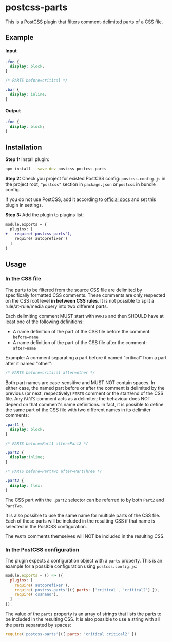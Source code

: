 # postcss-parts

This is a [PostCSS] plugin that filters comment-delimited parts of a CSS file.

[PostCSS]: https://github.com/postcss/postcss

## Example

#### Input

```css
.foo {
  display: block;
}

/* PARTS before=critical */

.bar {
  display: inline;
}
```
#### Output
```css
.foo {
  display: block;
}
```

## Installation

**Step 1:** Install plugin:

```sh
npm install --save-dev postcss postcss-parts
```

**Step 2:** Check you project for existed PostCSS config: `postcss.config.js`
in the project root, `"postcss"` section in `package.json`
or `postcss` in bundle config.

If you do not use PostCSS, add it according to [official docs]
and set this plugin in settings.

**Step 3:** Add the plugin to plugins list:

```diff
module.exports = {
  plugins: [
+   require('postcss-parts'),
    require('autoprefixer')
  ]
}
```

[official docs]: https://github.com/postcss/postcss#usage

## Usage

### In the CSS file
The parts to be filtered from the source CSS file are delimited by specifically formatted CSS comments. These comments are only respected on the CSS root level **in between CSS rules**. It is not possible to split a rule/at-rule/media query into two different parts.

Each delimiting comment MUST start with `PARTS` and then SHOULD have at least one of the following definitions:
* A name definition of the part of the CSS file before the comment: `before=name`
* A name definition of the part of the CSS file after the comment: `after=name`

Example: A comment separating a part before it named "critical" from a part after it named "other":
```css
/* PARTS before=critical after=other */
```

Both part names are case-sensitive and MUST NOT contain spaces. In either case, the named part before or after the comment is delimited by the previous (or next, respectively) `PARTS` comment or the start/end of the CSS file. Any `PARTS` comment acts as a delimiter; the behaviour does NOT depend on that comment's name definitions. In fact, it is possible to define the same part of the CSS file with two different names in its delimiter comments:
```css
.part1 {
  display: block;
}

/* PARTS before=Part1 after=Part2 */

.part2 {
  display:inline;
}

/* PARTS before=PartTwo after=PartThree */

.part3 {
  display: flex;
}
```

The CSS part with the `.part2` selector can be referred to by both `Part2` and `PartTwo`.

It is also possible to use the same name for multiple parts of the CSS file. Each of these parts will be included in the resulting CSS if that name is selected in the PostCSS configuration.

The `PARTS` comments themselves will NOT be included in the resulting CSS.

### In the PostCSS configuration
The plugin expects a configuration object with a `parts` property. This is an example for a possible configuration using `postcss.config.js`:
```js
module.exports = () => ({
  plugins: [
    require('autoprefixer'),
    require('postcss-parts')({ parts: ['critical', 'critical2'] }),
    require('cssnano'),
  ]
});
```

The value of the `parts` property is an array of strings that lists the parts to be included in the resulting CSS. It is also possible to use a string with all the parts separated by spaces:
```js
require('postcss-parts')({ parts: 'critical critical2' })
```

